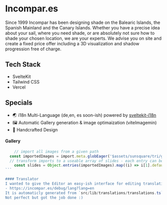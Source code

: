# Incompar.es

Since 1999 Incompar has been designing shade on the Balearic Islands, the Spanish Mainland and the Canary Islands. Whether you have a precise idea about your sail, where you need shade, or are absolutely not sure how to shade your chosen location, we are your experts. We advise you on site and create a fixed price offer including a 3D visualization and shadow progression free of charge.

## Tech Stack
- SvelteKit
- Tailwind CSS
- Vercel


## Specials

- 🌏 i18n Multi-Language (de,en, es soon-ish) powered by  [sveltekit-i18n](https://www.npmjs.com/package/sveltekit-i18n)
- 🖼️ Automatic Gallery generation & image optimaization (viteImagemin)
- 🎨 Handcrafted Design


#### Gallery

````ts
	// import all images from a given path
  const importedImages = import.meta.globEager('$assets/sunsquare/tri/gallery/*.jpg');
  // transform imports to a useable array of slides - each entry can be used as img.src
	const slides = Object.entries(importedImages).map((i) => i[1].default);
```

#### Translator
I wanted to give the Editor an easy-ish interface for editing translations without me fiddeling with text files.
- https://incompar.es/debug/lang?lang=en
It is automaticly generated from `src/lib/translations/translations.ts`
Not perfect but got the job done :)
